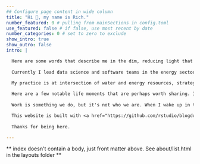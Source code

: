 ```yaml
---
## Configure page content in wide column
title: "Hi 👋, my name is Rich."
number_featured: 0 # pulling from mainSections in config.toml
use_featured: false # if false, use most recent by date
number_categories: 0 # set to zero to exclude
show_intro: true
show_outro: false
intro: |

  Here are some words that describe me in the dim, reducing light that only nouns can cast -- writer, reader, scientist, programmer, educator, strategist -- but the best way to get to know me is to in-person, preferably on a walk or over a cup of matcha.
  
  Currently I lead data science and software teams in the energy sector. We build tools to help utilities make better decisions for climate resilience and electrification. 

  My practice is at intersection of water and energy resources, strategy, policy, utilities, climate change, data science, and technology. I've developed <a href="https://iopscience.iop.org/article/10.1088/1748-9326/ab6f10" target="_blank">models</a> that predict where wells will go dry during drought, and <a href="https://www.gspdrywells.com/" target="_blank">web applications</a> for visual communication, I've automated California municipal <a href="https://www.calwaterquality.com" target="_blank">water quality reports</a>, and I've built the nation's largest publicly-accessible spatial database of <a href="https://github.com/SimpleLab-Inc/wsb" target="_blank">water system spatial boundaries</a>. In addition, I co-founded the <a href="https://www.waterdatalab.com" target="_blank">Water Data Lab</a> a group within <a href="https://www.convolve.coop" target="_blank">Convolve Cooperative</a>, helped create <a href="https://www.r4wrds.com" target="_blank">R for Water Resources Data Science</a>, and I occasionally [write about data](/blog).  
  
  Here are a few notable life moments that are perhaps worth sharing. I grew up off-the-grid in the high desert hills and boulder fields of Southern California. Our closest neighbors lived 5 miles away. It was quiet and I read a lot of books. I ran with my dogs through the tall mustard when it bloomed in spring. And yet, my childhood wasn't exactly idyllic. When I turned 7, my mom became a single parent. She was an immigrant, without a college education, as tough as they come, and then some. We moved a lot. She was always working, always behind. I learned a lot from her. When I was 17, I moved to Berkeley and studied Biology and Conflict Resolution. Then, I taught environmental science at educational nonprofits in Yosemite, the Marin Headlands, and the Santa Cruz mountains. During summers, I led trips in Thailand for National Geographic. Somewhere along the way, I realized that I wanted to spend the rest of my life learning, and I was fortunate to have the privilege to do so. While working towards a PhD, I built 3D, physics-based and statistical models of groundwater flow and contaminant transport. I also learned how to skate down parking structures -- a wonderful way to clear the mind while computer simulations are running back at the lab. Big ups to the National Science Foundation, the US Department of Energy, NASA, and Microsoft, all of whom funded my work in some way. After grad school, I helped develop 6 groundwater sustainability plans in California, all of which passed environmental review (thank goodness), and which entailed the coordination of diverse stakeholder groups, technical project management, IoT monitoring, and mathematical modeling. Now, I consult for energy and water utilities, startups, and environmental nonprofits at the intersection of resource management, data governance, and technology. I make an effort to listen, and I try hard at this, because my inclination is to talk too much. 
  
  Work is something we do, but it's not who we are. When I wake up in the mornings, I like to write. Before I go to sleep, I like to read. I believe that rest is critical to creativity. I strive to do nothing strenuous from Friday evening to Saturday evening. I used to climb mountains with gear and ropes and rubber-rimmed footwear, but now I like the water and the flat ground. I've given up trying to predict where I will be in 5 years, because I consistently surprise myself and end up somewhere else delightful. And so, I'm trying instead to be present, kind, and helpful. Nothing satisfies me more than learning something new, sharing a home cooked meal with friends and family, listening to practiced musicians improvise, and finding some moment of kindness and truth in an otherwise random, cold universe. It's not bad, but it could be better. I believe that out there on the margins, on the fringes, and within those places inside oneself that are silent but knowable, is where we find the exciting and important work. And we have so much work to do, and ground to cover. 

  This website is built with <a href="https://github.com/rstudio/blogdown" target="_blank">blogdown</a> and <a href="https://gohugo.io/" target="_blank">Hugo</a>, and deployed using <a href="https://www.netlify.com/" target="_blank">Netlify</a>. My blog posts are released under a <a href="https://creativecommons.org/licenses/by-sa/4.0/" target="_blank">Creative Commons Attribution-ShareAlike 4.0 International License</a>. 
    
  Thanks for being here.  

---
```


** index doesn't contain a body, just front matter above.
See about/list.html in the layouts folder **